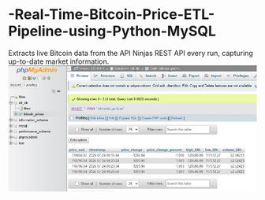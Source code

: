 # -Real-Time-Bitcoin-Price-ETL-Pipeline-using-Python-MySQL
Extracts live Bitcoin data from the API Ninjas REST API every run, capturing up-to-date market information.
![alt text](https://github.com/RaoXdev/-Real-Time-Bitcoin-Price-ETL-Pipeline-using-Python-MySQL/blob/main/ss.jpg)
